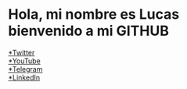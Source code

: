 # Hola, mi nombre es Lucas bienvenido a mi GITHUB




<a href="https://twitter.com/thewhiteh4t">*Twitter</a> <br>
<a href="https://www.youtube.com/c/thewhiteh4t">*YouTube</a> <br>
<a href="https://t.me/thewhiteh4t">*Telegram</a> <br>
<a href="https://www.linkedin.com/in/lohityapushkar">*LinkedIn</a> 
